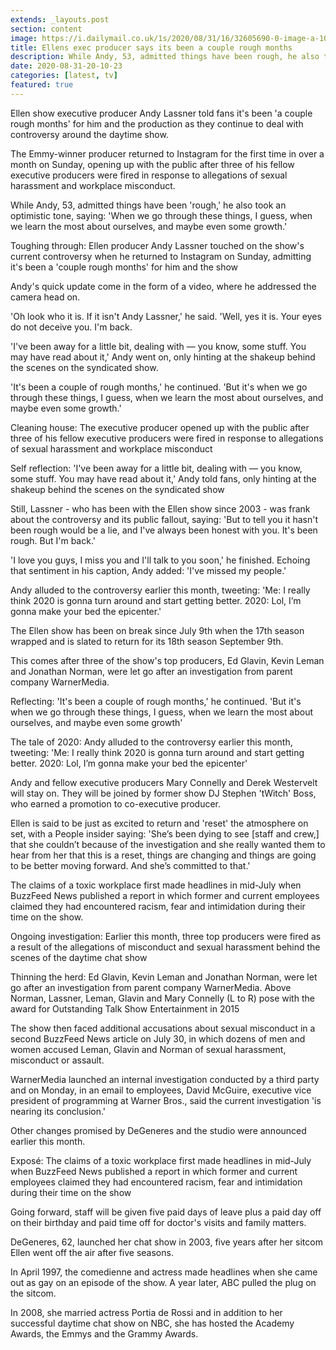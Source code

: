 ```yaml
---
extends: _layouts.post
section: content
image: https://i.dailymail.co.uk/1s/2020/08/31/16/32605690-0-image-a-10_1598887691418.jpg 
title: Ellens exec producer says its been a couple rough months 
description: While Andy, 53, admitted things have been rough, he also took an optimistic tone, saying When we go through these things, I guess, when we learn the most about ourselves, and maybe even some growth. 
date: 2020-08-31-20-10-23 
categories: [latest, tv] 
featured: true 
--- 
```

Ellen show executive producer Andy Lassner told fans it's been 'a couple rough months' for him and the production as they continue to deal with controversy around the daytime show.

The Emmy-winner producer returned to Instagram for the first time in over a month on Sunday, opening up with the public after three of his fellow executive producers were fired in response to allegations of sexual harassment and workplace misconduct. 

While Andy, 53, admitted things have been 'rough,' he also took an optimistic tone, saying: 'When we go through these things, I guess, when we learn the most about ourselves, and maybe even some growth.'

Toughing through: Ellen producer Andy Lassner touched on the show's current controversy when he returned to Instagram on Sunday, admitting it's been a 'couple rough months' for him and the show

Andy's quick update come in the form of a video, where he addressed the camera head on. 

'Oh look who it is. If it isn't Andy Lassner,' he said. 'Well, yes it is. Your eyes do not deceive you. I'm back. 

'I've been away for a little bit, dealing with — you know, some stuff. You may have read about it,' Andy went on, only hinting at the shakeup behind the scenes on the syndicated show.

'It's been a couple of rough months,' he continued. 'But it's when we go through these things, I guess, when we learn the most about ourselves, and maybe even some growth.'

Cleaning house: The executive producer opened up with the public after three of his fellow executive producers were fired in response to allegations of sexual harassment and workplace misconduct

Self reflection: 'I've been away for a little bit, dealing with — you know, some stuff. You may have read about it,' Andy told fans, only hinting at the shakeup behind the scenes on the syndicated show

Still, Lassner - who has been with the Ellen show since 2003 - was frank about the controversy and its public fallout, saying: 'But to tell you it hasn't been rough would be a lie, and I've always been honest with you. It's been rough. But I'm back.' 

'I love you guys, I miss you and I'll talk to you soon,' he finished. Echoing that sentiment in his caption, Andy added: 'I've missed my people.'

Andy alluded to the controversy earlier this month, tweeting: 'Me: I really think 2020 is gonna turn around and start getting better. 2020: Lol, I’m gonna make your bed the epicenter.'

The Ellen show has been on break since July 9th when the 17th season wrapped and is slated to return for its 18th season September 9th.

This comes after three of the show's top producers, Ed Glavin, Kevin Leman and Jonathan Norman, were let go after an investigation from parent company WarnerMedia.

Reflecting: 'It's been a couple of rough months,' he continued. 'But it's when we go through these things, I guess, when we learn the most about ourselves, and maybe even some growth'

The tale of 2020: Andy alluded to the controversy earlier this month, tweeting: 'Me: I really think 2020 is gonna turn around and start getting better. 2020: Lol, I’m gonna make your bed the epicenter'

Andy and fellow executive producers Mary Connelly and Derek Westervelt will stay on. They will be joined by former show DJ Stephen 'tWitch' Boss, who earned a promotion to co-executive producer.

Ellen is said to be just as excited to return and 'reset' the atmosphere on set, with a People insider saying: 'She’s been dying to see [staff and crew,] that she couldn’t because of the investigation and she really wanted them to hear from her that this is a reset, things are changing and things are going to be better moving forward. And she’s committed to that.'

The claims of a toxic workplace first made headlines in mid-July when BuzzFeed News published a report in which former and current employees claimed they had encountered racism, fear and intimidation during their time on the show. 

Ongoing investigation: Earlier this month, three top producers were fired as a result of the allegations of misconduct and sexual harassment behind the scenes of the daytime chat show 

Thinning the herd: Ed Glavin, Kevin Leman and Jonathan Norman, were let go after an investigation from parent company WarnerMedia. Above Norman, Lassner, Leman, Glavin and Mary Connelly (L to R) pose with the award for Outstanding Talk Show Entertainment in 2015

The show then faced additional accusations about sexual misconduct in a second BuzzFeed News article on July 30, in which dozens of men and women accused Leman, Glavin and Norman of sexual harassment, misconduct or assault.

WarnerMedia launched an internal investigation conducted by a third party and on Monday, in an email to employees, David McGuire, executive vice president of programming at Warner Bros., said the current investigation 'is nearing its conclusion.'

Other changes promised by DeGeneres and the studio were announced earlier this month.

Exposé: The claims of a toxic workplace first made headlines in mid-July when BuzzFeed News published a report in which former and current employees claimed they had encountered racism, fear and intimidation during their time on the show 

Going forward, staff will be given five paid days of leave plus a paid day off on their birthday and paid time off for doctor's visits and family matters.

DeGeneres, 62, launched her chat show in 2003, five years after her sitcom Ellen went off the air after five seasons.

In April 1997, the comedienne and actress made headlines when she came out as gay on an episode of the show. A year later, ABC pulled the plug on the sitcom.

In 2008, she married actress Portia de Rossi and in addition to her successful daytime chat show on NBC, she has hosted the Academy Awards, the Emmys and the Grammy Awards.


